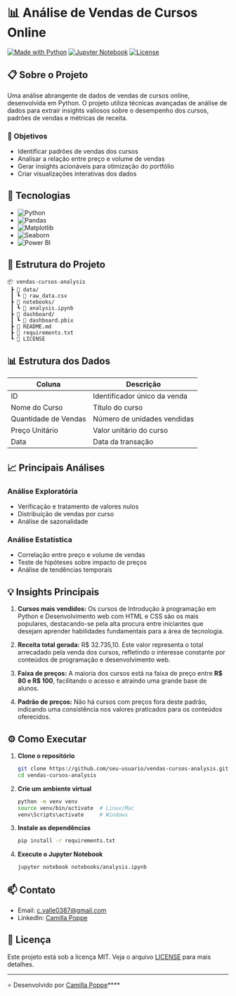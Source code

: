 # 📊 Análise de Vendas de Cursos Online

[![Made with Python](https://img.shields.io/badge/Made%20with-Python-blue?style=for-the-badge)](https://www.python.org/)
[![Jupyter Notebook](https://img.shields.io/badge/Jupyter-Notebook-orange?style=for-the-badge)](https://jupyter.org/)
[![License](https://img.shields.io/github/license/usuario/repositorio?style=for-the-badge)](LICENSE)

## 📋 Sobre o Projeto

Uma análise abrangente de dados de vendas de cursos online, desenvolvida em Python. O projeto utiliza técnicas avançadas de análise de dados para extrair insights valiosos sobre o desempenho dos cursos, padrões de vendas e métricas de receita.

### 🎯 Objetivos
- Identificar padrões de vendas dos cursos
- Analisar a relação entre preço e volume de vendas
- Gerar insights acionáveis para otimização do portfólio
- Criar visualizações interativas dos dados

## 🚀 Tecnologias

- ![Python](https://img.shields.io/badge/Python-3.9%2B-blue)
- ![Pandas](https://img.shields.io/badge/Pandas-Latest-brightgreen)
- ![Matplotlib](https://img.shields.io/badge/Matplotlib-Latest-red)
- ![Seaborn](https://img.shields.io/badge/Seaborn-Latest-purple)
- ![Power BI](https://img.shields.io/badge/Power%20BI-Latest-yellow)

## 📂 Estrutura do Projeto

```
📦 vendas-cursos-analysis
 ┣ 📂 data/
 ┃ ┗ 📜 raw_data.csv
 ┣ 📂 notebooks/
 ┃ ┗ 📜 analysis.ipynb
 ┣ 📂 dashboard/
 ┃ ┗ 📜 dashboard.pbix
 ┣ 📜 README.md
 ┣ 📜 requirements.txt
 ┗ 📜 LICENSE
```

## 📊 Estrutura dos Dados

| Coluna | Descrição |
|--------|-----------|
| ID | Identificador único da venda |
| Nome do Curso | Título do curso |
| Quantidade de Vendas | Número de unidades vendidas |
| Preço Unitário | Valor unitário do curso |
| Data | Data da transação |

## 📈 Principais Análises

### Análise Exploratória
- Verificação e tratamento de valores nulos
- Distribuição de vendas por curso
- Análise de sazonalidade

### Análise Estatística
- Correlação entre preço e volume de vendas
- Teste de hipóteses sobre impacto de preços
- Análise de tendências temporais

## 💡 Insights Principais

1. **Cursos mais vendidos:** Os cursos de Introdução à programação em Python e Desenvolvimento web com HTML e CSS são os mais populares, destacando-se pela alta procura entre iniciantes que desejam aprender habilidades fundamentais para a área de tecnologia.

2. **Receita total gerada:** R$ 32.735,10. Este valor representa o total arrecadado pela venda dos cursos, refletindo o interesse constante por conteúdos de programação e desenvolvimento web.

3. **Faixa de preços:** A maioria dos cursos está na faixa de preço entre **R$ 80 e R$ 100**, facilitando o acesso e atraindo uma grande base de alunos.

4. **Padrão de preços:** Não há cursos com preços fora deste padrão, indicando uma consistência nos valores praticados para os conteúdos oferecidos.

## ⚙️ Como Executar

1. **Clone o repositório**
   ```bash
   git clone https://github.com/seu-usuario/vendas-cursos-analysis.git
   cd vendas-cursos-analysis
   ```

2. **Crie um ambiente virtual**
   ```bash
   python -m venv venv
   source venv/bin/activate  # Linux/Mac
   venv\Scripts\activate     # Windows
   ```

3. **Instale as dependências**
   ```bash
   pip install -r requirements.txt
   ```

4. **Execute o Jupyter Notebook**
   ```bash
   jupyter notebook notebooks/analysis.ipynb
   ```

## 📫 Contato

- Email: c.valle0387@gmail.com
- LinkedIn: [Camilla Poppe](https://www.linkedin.com/in/camilla-poppe/)

## 📝 Licença

Este projeto está sob a licença MIT. Veja o arquivo [LICENSE](LICENSE) para mais detalhes.

---
⭐ Desenvolvido por [Camilla Poppe](https://github.com/seu-usuario)****
